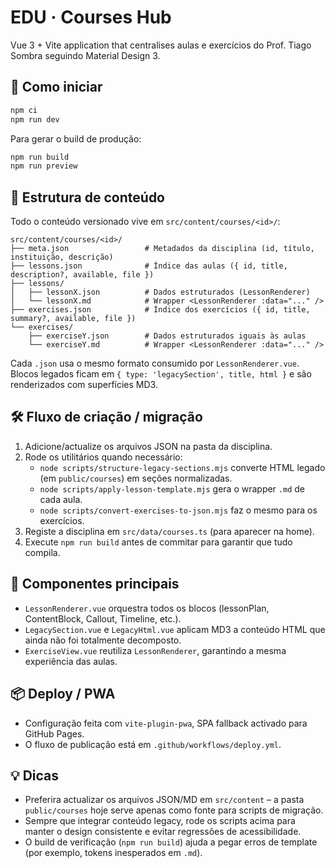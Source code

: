 ﻿# EDU · Courses Hub

Vue 3 + Vite application that centralises aulas e exercícios do Prof. Tiago Sombra seguindo Material Design 3.

## 🚀 Como iniciar

```bash
npm ci
npm run dev
```

Para gerar o build de produção:

```bash
npm run build
npm run preview
```

## 📂 Estrutura de conteúdo

Todo o conteúdo versionado vive em `src/content/courses/<id>/`:

```
src/content/courses/<id>/
├── meta.json                 # Metadados da disciplina (id, título, instituição, descrição)
├── lessons.json              # Índice das aulas ({ id, title, description?, available, file })
├── lessons/
│   ├── lessonX.json          # Dados estruturados (LessonRenderer)
│   └── lessonX.md            # Wrapper <LessonRenderer :data="..." />
├── exercises.json            # Índice dos exercícios ({ id, title, summary?, available, file })
└── exercises/
    ├── exerciseY.json        # Dados estruturados iguais às aulas
    └── exerciseY.md          # Wrapper <LessonRenderer :data="..." />
```

Cada `.json` usa o mesmo formato consumido por `LessonRenderer.vue`. Blocos legados ficam em `{ type: 'legacySection', title, html }` e são renderizados com superfícies MD3.

## 🛠️ Fluxo de criação / migração

1. Adicione/actualize os arquivos JSON na pasta da disciplina.
2. Rode os utilitários quando necessário:
   - `node scripts/structure-legacy-sections.mjs` converte HTML legado (em `public/courses`) em seções normalizadas.
   - `node scripts/apply-lesson-template.mjs` gera o wrapper `.md` de cada aula.
   - `node scripts/convert-exercises-to-json.mjs` faz o mesmo para os exercícios.
3. Registe a disciplina em `src/data/courses.ts` (para aparecer na home).
4. Execute `npm run build` antes de commitar para garantir que tudo compila.

## 🧩 Componentes principais

- `LessonRenderer.vue` orquestra todos os blocos (lessonPlan, ContentBlock, Callout, Timeline, etc.).
- `LegacySection.vue` e `LegacyHtml.vue` aplicam MD3 a conteúdo HTML que ainda não foi totalmente decomposto.
- `ExerciseView.vue` reutiliza `LessonRenderer`, garantindo a mesma experiência das aulas.

## 📦 Deploy / PWA

- Configuração feita com `vite-plugin-pwa`, SPA fallback activado para GitHub Pages.
- O fluxo de publicação está em `.github/workflows/deploy.yml`.

## 💡 Dicas

- Preferira actualizar os arquivos JSON/MD em `src/content` – a pasta `public/courses` hoje serve apenas como fonte para scripts de migração.
- Sempre que integrar conteúdo legacy, rode os scripts acima para manter o design consistente e evitar regressões de acessibilidade.
- O build de verificação (`npm run build`) ajuda a pegar erros de template (por exemplo, tokens inesperados em `.md`).
